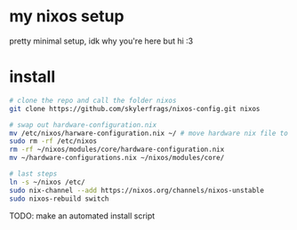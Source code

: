 # my nixos setup
pretty minimal setup, idk why you're here but hi :3

# install
```bash
# clone the repo and call the folder nixos
git clone https://github.com/skylerfrags/nixos-config.git nixos

# swap out hardware-configuration.nix
mv /etc/nixos/harware-configuration.nix ~/ # move hardware nix file to home
sudo rm -rf /etc/nixos
rm -rf ~/nixos/modules/core/hardware-configuration.nix
mv ~/hardware-configurations.nix ~/nixos/modules/core/

# last steps
ln -s ~/nixos /etc/
sudo nix-channel --add https://nixos.org/channels/nixos-unstable
sudo nixos-rebuild switch
```
TODO: make an automated install script
